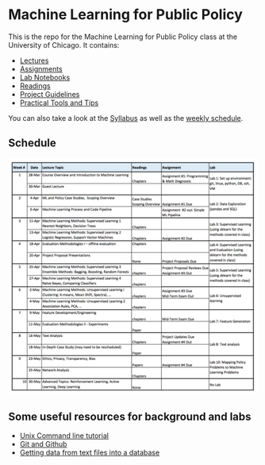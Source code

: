 # Machine Learning for Public Policy
This is the repo for the Machine Learning for Public Policy class at the University of Chicago. It contains:
* [Lectures](Lectures/)
* [Assignments](Assignments/)
* [Lab Notebooks](labs/)
* [Readings](Readings/)
* [Project Guidelines](Project/)
* [Practical Tools and Tips](Practical%20CTips/)

You can also take a look at the [Syllabus](syllabus.pdf) as well as the [weekly schedule](schedule.pdf).

## Schedule

![](schedule.png?raw=true)

## Some useful resources for background and labs

* [Unix Command line tutorial](https://github.com/dssg/hitchhikers-guide/tree/master/curriculum/command-line-tools)
* [Git and Github](https://github.com/dssg/hitchhikers-guide/tree/master/curriculum/git-and-github)
* [Getting data from text files into a database](https://github.com/dssg/hitchhikers-guide/tree/master/curriculum/csv-to-db)

